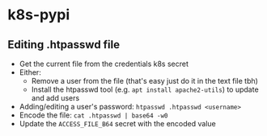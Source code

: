 # k8s-pypi

## Editing .htpasswd file

- Get the current file from the credentials k8s secret
- Either:
  - Remove a user from the file (that's easy just do it in the text file tbh)
  - Install the htpasswd tool (e.g. `apt install apache2-utils`) to update and add users
- Adding/editing a user's password: `htpasswd .htpasswd <username>`
- Encode the file: `cat .htpasswd | base64 -w0`
- Update the `ACCESS_FILE_B64` secret with the encoded value
